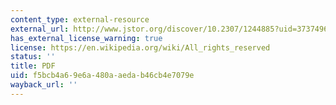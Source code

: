 ```yaml
---
content_type: external-resource
external_url: http://www.jstor.org/discover/10.2307/1244885?uid=3737496&uid=2129&uid=2&uid=70&uid=4&sid=56314390683
has_external_license_warning: true
license: https://en.wikipedia.org/wiki/All_rights_reserved
status: ''
title: PDF
uid: f5bcb4a6-9e6a-480a-aeda-b46cb4e7079e
wayback_url: ''
---
```

